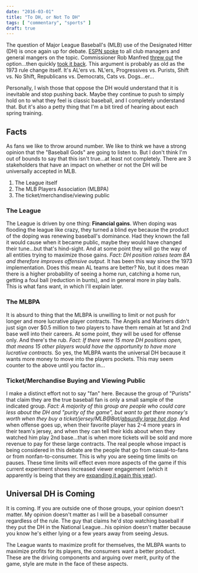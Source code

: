 ```yaml
---
date: "2016-03-01"
title: "To DH, or Not To DH"
tags: [ "commentary", "sports" ]
draft: true
---
```


The question of Major League Baseball's (MLB) use of the Designated Hitter (DH) is once again up for debate.  [ESPN spoke][espn] to all club managers and general mangers on the topic.  Commissioner Rob Manfred [threw out][commishdh] the option...then quickly [took it back][commishnodh].  This argument is probably as old as the 1973 rule change itself.  It's AL'ers vs. NL'ers, Progressives vs. Purists, Shift vs. No Shift, Republicans vs. Democrats, Cats vs. Dogs...er...

Personally, I wish those that oppose the DH would understand that it is inevitable and stop pushing back.  Maybe they continue to push to simply hold on to what they feel is classic baseball, and I completely understand that.  But it's also a petty thing that I'm a bit tired of hearing about each spring training.

## Facts

As fans we like to throw around number.  We like to think we have a strong opinion that the "Baseball Gods" are going to listen to.  But I don't think I'm out of bounds to say that this isn't true...at least not completely.  There are 3 stakeholders that have an impact on whether or not the DH will be universally accepted in MLB.

1. The League itself
2. The MLB Players Association (MLBPA)
3. The ticket/merchandise/viewing public

### The League

The League is driven by one thing: **Financial gains**.  When doping was flooding the league like crazy, they turned a blind eye because the product of the doping was renewing baseball's dominance.  Had they known the fall it would cause when it became public, maybe they would have changed their tune...but that's hind-sight.  And at some point they will go the way of all entities trying to maximize those gains.  _Fact: DH position raises team BA and therefore improves offensive output._   It has been this way since the 1973 implementation.  Does this mean AL teams are better?  No, but it does mean there is a higher probability of seeing a home run, catching a home run, getting a foul ball (reduction in bunts), and in general more in play balls.  This is what fans want, in which I'll explain later.

### The MLBPA

It is absurd to thing that the MLBPA is unwilling to limit or not push for longer and more lucrative player contracts.  The Angels and Mariners didn't just sign over $0.5 million to two players to have them remain at 1st and 2nd base well into their careers.  At some point, they will be used for offense only.  And there's the rub.  _Fact: If there were 15 more DH positions open, that means 15 other players would have the opportunity to have more lucrative contracts._  So yes, the MLBPA wants the universal DH because it wants more money to move into the players pockets.  This may seem counter to the above until you factor in...

### Ticket/Merchandise Buying and Viewing Public

I make a distinct effort not to say "fan" here.  Because the group of "Purists" that claim they are the true baseball fan is only a small sample of the indicated group.  _Fact: A majority of this group are people who could care less about the DH and "purity of the game", but want to get there money's worth when they buy a ticket/jersey/MLB@Bat/[absurdly large hot dog][longdog]._  And when offense goes up, when their favorite player has 2-4 more years in their team's jersey, and when they can tell their kids about when they watched him play 2nd base...that is when more tickets will be sold and more revenue to pay for these large contracts.  The real people whose impact is being considered in this debate are the people that go from casual-to-fans or from nonfan-to-consumer.  This is why you are seeing time limits on pauses.  These time limits will effect even more aspects of the game if this current experiment shows increased viewer engagement (which it apparently is being that they are [expanding it again this year][paceofgame]).

## Universal DH is Coming

It is coming.  If you are outside one of those groups, your opinion doesn't matter.  My opinion doesn't matter as I will be a baseball consumer regardless of the rule.  The guy that claims he'd stop watching baseball if they put the DH in the National League...his opinion doesn't matter because you know he's either lying or a few years away from seeing Jesus.  

The League wants to maximize profit for themselves, the MLBPA wants to maximize profits for its players, the consumers want a better product.  These are the driving components and arguing over merit, purity of the game, style are mute in the face of these aspects.

[espn]: http://espn.go.com/mlb/story/_/page/springtraining_DHdebate/mlb-managers-gms-weigh-dh-debate
[commishnodh]: http://espn.go.com/mlb/story/_/id/14643947/mlb-commissioner-rob-manfred-says-no-foreseeable-change-designated-hitter-rule-coming
[commishdh]: http://www.nydailynews.com/sports/baseball/mlb-commissioner-nl-implement-dh-2017-article-1.2505327
[longdog]: http://sports.yahoo.com/blogs/mlb-big-league-stew/26-hot-dog-texas-rangers-serve-2-foot-173601862.html
[paceofgame]: http://dodgerblue.com/mlb-implements-new-slide-rule-expands-pace-of-game-program/2016/02/25/
